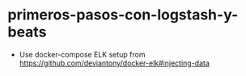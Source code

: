 # primeros-pasos-con-logstash-y-beats

* Use docker-compose ELK setup from https://github.com/deviantony/docker-elk#injecting-data

